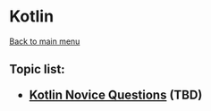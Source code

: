 <H1>Kotlin</h1>

[Back to main menu](..%2FREADME.md)

<h2>

Topic list:
* [Kotlin Novice Questions](education%2FKotlinNovice.md) (TBD)

</h2>